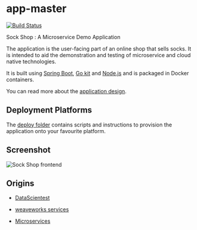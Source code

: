 # app-master

[![Build Status](https://travis-ci.org/microservices-demo/microservices-demo.svg?branch=master)](https://travis-ci.org/microservices-demo/microservices-demo)

Sock Shop : A Microservice Demo Application

The application is the user-facing part of an online shop that sells socks. It is intended to aid the demonstration and testing of microservice and cloud native technologies.

It is built using [Spring Boot](http://projects.spring.io/spring-boot/), [Go kit](http://gokit.io) and [Node.js](https://nodejs.org/) and is packaged in Docker containers.

You can read more about the [application design](./internal-docs/design.md).

## Deployment Platforms

The [deploy folder](./deploy/) contains scripts and instructions to provision the application onto your favourite platform. 

## Screenshot

![Sock Shop frontend](https://github.com/microservices-demo/microservices-demo.github.io/raw/master/assets/sockshop-frontend.png)

## Origins

- [DataScientest](https://github.com/DataScientest/microservices-app/tree/master)

- [weaveworks services](https://github.com/weaveworks)

- [Microservices](https://github.com/microservices-demo)

## 
